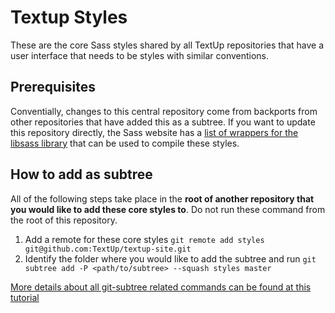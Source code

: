 # Textup Styles

These are the core Sass styles shared by all TextUp repositories that have a user interface that needs to be styles with similar conventions.

## Prerequisites

Conventially, changes to this central repository come from backports from other repositories that have added this as a subtree. If you want to update this repository directly, the Sass website has a [list of wrappers for the libsass library](http://sass-lang.com/libsass) that can be used to compile these styles.

## How to add as subtree

All of the following steps take place in the **root of another repository that you would like to add these core styles to**. Do not run these command from the root of this repository.

1. Add a remote for these core styles `git remote add styles git@github.com:TextUp/textup-site.git`
2. Identify the folder where you would like to add the subtree and run `git subtree add -P <path/to/subtree> --squash styles master`

[More details about all git-subtree related commands can be found at this tutorial](https://medium.com/@porteneuve/mastering-git-subtrees-943d29a798ec#.s0lfst7jk)
